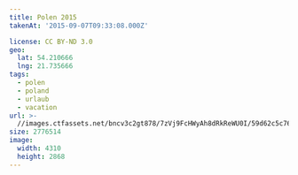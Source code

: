 ```yaml
---
title: Polen 2015
takenAt: '2015-09-07T09:33:08.000Z'

license: CC BY-ND 3.0
geo:
  lat: 54.210666
  lng: 21.735666
tags:
  - polen
  - poland
  - urlaub
  - vacation
url: >-
  //images.ctfassets.net/bncv3c2gt878/7zVj9FcHWyAh8dRkReWU0I/59d62c5c76c609e35b3c0bc2f9c41452/polen-2015_25957519275_o
size: 2776514
image:
  width: 4310
  height: 2868
---
```

